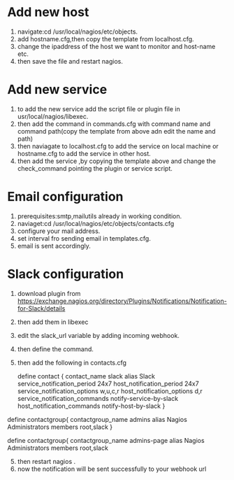 # Add new host

1. navigate:cd /usr/local/nagios/etc/objects.
2. add hostname.cfg,then copy the template from localhost.cfg.
3. change the ipaddress of the host we want to monitor and host-name etc.
3. then save the file and restart nagios.

# Add new service

1. to add the new service add the script file or plugin file in usr/local/nagios/libexec.
2. then add the command in commands.cfg with command name and command path(copy the template from above adn edit the name and path)
3. then naviagate to localhost.cfg to add the service on local machine or hostname.cfg to add the service in other host.
4. then add the service ,by copying the template above and change the check_command pointing the plugin or service script.

# Email configuration

1. prerequisites:smtp,mailutils already in working condition.
2. naviaget:cd /usr/local/nagios/etc/objects/contacts.cfg
3. configure your mail address.
4. set interval fro sending email in templates.cfg.
5. email is sent accordingly.

# Slack configuration
1. download plugin from https://exchange.nagios.org/directory/Plugins/Notifications/Notification-for-Slack/details
2. then add them in libexec
3. edit the slack_url variable by adding incoming webhook.
3. then define the command.
4. then add the following in contacts.cfg

    define contact {
       contact_name                     slack
       alias                            Slack
       service_notification_period      24x7
       host_notification_period         24x7
       service_notification_options     w,u,c,r
       host_notification_options        d,r
       service_notification_commands    notify-service-by-slack
       host_notification_commands       notify-host-by-slack
       }
       
define contactgroup{
        contactgroup_name       admins
        alias                   Nagios Administrators
        members                 root,slack
        }

define contactgroup{
        contactgroup_name       admins-page
        alias                   Nagios Administrators
        members                 root,slack

5. then restart nagios .
6. now the notification will be sent successfully to your webhook url
